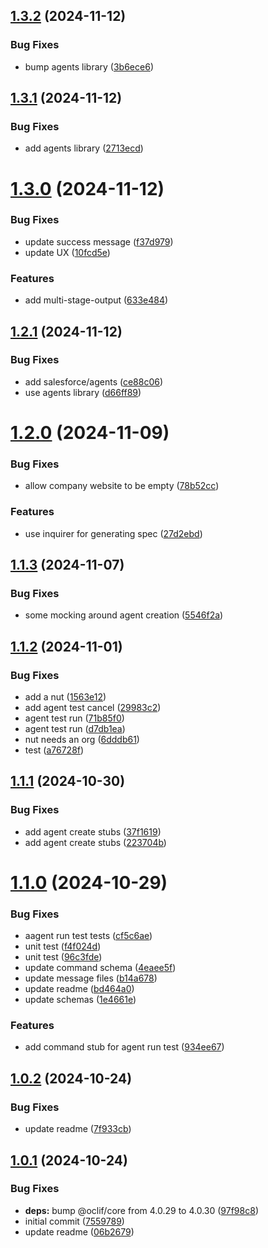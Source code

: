 ## [1.3.2](https://github.com/salesforcecli/plugin-agent/compare/1.3.1...1.3.2) (2024-11-12)

### Bug Fixes

- bump agents library ([3b6ece6](https://github.com/salesforcecli/plugin-agent/commit/3b6ece6c66fd534ece183a556e1e589bb23d513d))

## [1.3.1](https://github.com/salesforcecli/plugin-agent/compare/1.3.0...1.3.1) (2024-11-12)

### Bug Fixes

- add agents library ([2713ecd](https://github.com/salesforcecli/plugin-agent/commit/2713ecda54a7504fd643d24b94877be380e654e3))

# [1.3.0](https://github.com/salesforcecli/plugin-agent/compare/1.2.1...1.3.0) (2024-11-12)

### Bug Fixes

- update success message ([f37d979](https://github.com/salesforcecli/plugin-agent/commit/f37d979937eb7bbc19373bcca470d569facc4a2b))
- update UX ([10fcd5e](https://github.com/salesforcecli/plugin-agent/commit/10fcd5ed44ecc41316fdb17cc54cf44da6815e2b))

### Features

- add multi-stage-output ([633e484](https://github.com/salesforcecli/plugin-agent/commit/633e4849c304bc54ce3b028497607efd5007299b))

## [1.2.1](https://github.com/salesforcecli/plugin-agent/compare/1.2.0...1.2.1) (2024-11-12)

### Bug Fixes

- add salesforce/agents ([ce88c06](https://github.com/salesforcecli/plugin-agent/commit/ce88c06bbdfbff83a8633e00c4f99eb6bd6652e4))
- use agents library ([d66ff89](https://github.com/salesforcecli/plugin-agent/commit/d66ff89ddcd9bfa453455eeb3bd2826a307354c9))

# [1.2.0](https://github.com/salesforcecli/plugin-agent/compare/1.1.3...1.2.0) (2024-11-09)

### Bug Fixes

- allow company website to be empty ([78b52cc](https://github.com/salesforcecli/plugin-agent/commit/78b52cc995fff978debd323cdd639b5453559bc9))

### Features

- use inquirer for generating spec ([27d2ebd](https://github.com/salesforcecli/plugin-agent/commit/27d2ebdd9d87dcc25933ddbac7198b05cec17666))

## [1.1.3](https://github.com/salesforcecli/plugin-agent/compare/1.1.2...1.1.3) (2024-11-07)

### Bug Fixes

- some mocking around agent creation ([5546f2a](https://github.com/salesforcecli/plugin-agent/commit/5546f2ab9b7d502d00bc2edb3d6a5fde05acd845))

## [1.1.2](https://github.com/salesforcecli/plugin-agent/compare/1.1.1...1.1.2) (2024-11-01)

### Bug Fixes

- add a nut ([1563e12](https://github.com/salesforcecli/plugin-agent/commit/1563e12031d59f2ef44e3e5281489ec588f9b225))
- add agent test cancel ([29983c2](https://github.com/salesforcecli/plugin-agent/commit/29983c2f70347aff24ad1b78effe801b15bee9a3))
- agent test run ([71b85f0](https://github.com/salesforcecli/plugin-agent/commit/71b85f0ed28024a815ad6faba81e4d77842e48fe))
- agent test run ([d7db1ea](https://github.com/salesforcecli/plugin-agent/commit/d7db1ea7d5b6f5c86dbd3956919e6b722bc10a1c))
- nut needs an org ([6dddb61](https://github.com/salesforcecli/plugin-agent/commit/6dddb6118c9b529eb2266b7dcd81b53e7c300076))
- test ([a76728f](https://github.com/salesforcecli/plugin-agent/commit/a76728fe2fea58e5a61383aa9dbb1ab6757e85d6))

## [1.1.1](https://github.com/salesforcecli/plugin-agent/compare/1.1.0...1.1.1) (2024-10-30)

### Bug Fixes

- add agent create stubs ([37f1619](https://github.com/salesforcecli/plugin-agent/commit/37f1619df66d3f30c664a61982479dc8b3ab87fc))
- add agent create stubs ([223704b](https://github.com/salesforcecli/plugin-agent/commit/223704ba0a5bc8d5d6c325149ece90d392e7ef49))

# [1.1.0](https://github.com/salesforcecli/plugin-agent/compare/1.0.2...1.1.0) (2024-10-29)

### Bug Fixes

- aagent run test tests ([cf5c6ae](https://github.com/salesforcecli/plugin-agent/commit/cf5c6aef508dc94f78f187e18d32542aa925aedd))
- unit test ([f4f024d](https://github.com/salesforcecli/plugin-agent/commit/f4f024d95fd264c49ec06a59ba1f8dc56d68034f))
- unit test ([96c3fde](https://github.com/salesforcecli/plugin-agent/commit/96c3fde5380bfdc8cf52578ad36cbcf8f3781c83))
- update command schema ([4eaee5f](https://github.com/salesforcecli/plugin-agent/commit/4eaee5f1d21b991e285e1101bef28b0511c21b5c))
- update message files ([b14a678](https://github.com/salesforcecli/plugin-agent/commit/b14a678de79075d635be6bafb518f7cd6b9e4abf))
- update readme ([bd464a0](https://github.com/salesforcecli/plugin-agent/commit/bd464a08dee116c81f2e881d74545726ee7dad02))
- update schemas ([1e4661e](https://github.com/salesforcecli/plugin-agent/commit/1e4661e8572deae13fb7007288b5cf7e9778d95b))

### Features

- add command stub for agent run test ([934ee67](https://github.com/salesforcecli/plugin-agent/commit/934ee673d393522b356396a4ec4715357f427542))

## [1.0.2](https://github.com/salesforcecli/plugin-agent/compare/1.0.1...1.0.2) (2024-10-24)

### Bug Fixes

- update readme ([7f933cb](https://github.com/salesforcecli/plugin-agent/commit/7f933cb231ae97dfedf55a8afb081e45ccfecae3))

## [1.0.1](https://github.com/salesforcecli/plugin-agent/compare/7559789c9561e51313d12bd2f4c8979b6e5b1b5b...1.0.1) (2024-10-24)

### Bug Fixes

- **deps:** bump @oclif/core from 4.0.29 to 4.0.30 ([97f98c8](https://github.com/salesforcecli/plugin-agent/commit/97f98c83a33d3cf5b365dbb150941fc648b05d0f))
- initial commit ([7559789](https://github.com/salesforcecli/plugin-agent/commit/7559789c9561e51313d12bd2f4c8979b6e5b1b5b))
- update readme ([06b2679](https://github.com/salesforcecli/plugin-agent/commit/06b26793ccc728cf3784a02fd14aab2237f5c9b7))
